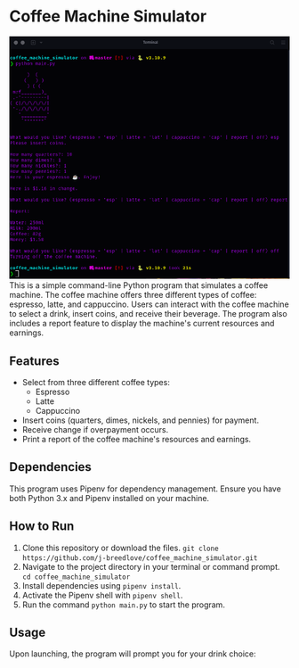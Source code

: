 # Coffee Machine Simulator
![coffee_machine.png](coffee_machine.png)
This is a simple command-line Python program that simulates a coffee machine. The coffee machine offers three different types of coffee: espresso, latte, and cappuccino. Users can interact with the coffee machine to select a drink, insert coins, and receive their beverage. The program also includes a report feature to display the machine's current resources and earnings.
## Features

- Select from three different coffee types:
  - Espresso
  - Latte
  - Cappuccino
- Insert coins (quarters, dimes, nickels, and pennies) for payment.
- Receive change if overpayment occurs.
- Print a report of the coffee machine's resources and earnings.

## Dependencies

This program uses Pipenv for dependency management. Ensure you have both Python 3.x and Pipenv installed on your machine.

## How to Run

1. Clone this repository or download the files.
```git clone https://github.com/j-breedlove/coffee_machine_simulator.git```
2. Navigate to the project directory in your terminal or command prompt.
```cd coffee_machine_simulator```
3. Install dependencies using `pipenv install`.
4. Activate the Pipenv shell with `pipenv shell`.
5. Run the command `python main.py` to start the program.

## Usage

Upon launching, the program will prompt you for your drink choice:

